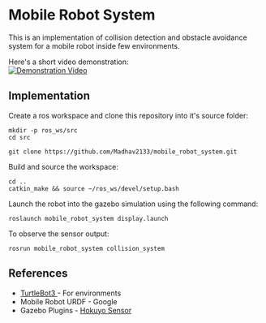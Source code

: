 # Mobile Robot System

This is an implementation of collision detection and obstacle avoidance system for a mobile robot inside few environments.

Here's a short video demonstration:
<br>
[![Demonstration Video](https://img.youtube.com/vi/UbxiYil5CPc?si=0xY1Q7wkuQWSWP0e/0.jpg)](https://youtu.be/UbxiYil5CPc?si=0xY1Q7wkuQWSWP0e)

## Implementation

Create a ros workspace and clone this repository into it's source folder:

```
mkdir -p ros_ws/src
cd src

git clone https://github.com/Madhav2133/mobile_robot_system.git
```

Build and source the workspace:

```
cd ..
catkin_make && source ~/ros_ws/devel/setup.bash
```

Launch the robot into the gazebo simulation using the following command:

```
roslaunch mobile_robot_system display.launch
```

To observe the sensor output:

```
rosrun mobile_robot_system collision_system
```

## References

- <a href="https://emanual.robotis.com/docs/en/platform/turtlebot3/simulation/#gazebo-simulation">TurtleBot3 </a> - For environments
- Mobile Robot URDF - Google
- Gazebo Plugins - <a href="https://classic.gazebosim.org/tutorials?tut=add_laser&cat=build_robot#AddingaLaser">Hokuyo Sensor</a>
